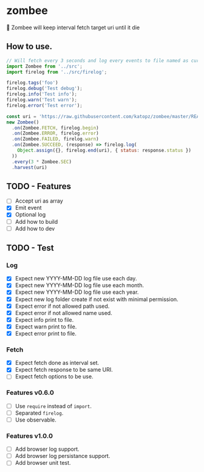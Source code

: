 # zombee
🐝 Zombee will keep interval fetch target uri until it die

## How to use.
```js
// Will fetch every 3 seconds and log every events to file named as current date.
import Zombee from '../src';
import firelog from '../src/firelog';

firelog.tags('foo')
firelog.debug('Test debug');
firelog.info('Test info');
firelog.warn('Test warn');
firelog.error('Test error');

const uri = 'https://raw.githubusercontent.com/katopz/zombee/master/README.md'
new Zombee()
  .on(Zombee.FETCH, firelog.begin)
  .on(Zombee.ERROR, firelog.error)
  .on(Zombee.FAILED, firelog.warn)
  .on(Zombee.SUCCEED, (response) => firelog.log(
    Object.assign({}, firelog.end(uri), { status: response.status })
  ))
  .every(3 * Zombee.SEC)
  .harvest(uri)
```

## TODO - Features
- [ ] Accept uri as array
- [x] Emit event
- [x] Optional log
- [ ] Add how to build
- [ ] Add how to dev

## TODO - Test
### Log
- [x] Expect new YYYY-MM-DD log file use each day.
- [x] Expect new YYYY-MM-DD log file use each month.
- [x] Expect new YYYY-MM-DD log file use each year.
- [x] Expect new log folder create if not exist with minimal permission.
- [x] Expect error if not allowed path used.
- [x] Expect error if not allowed name used.
- [x] Expect info print to file.
- [x] Expect warn print to file.
- [x] Expect error print to file.

### Fetch
- [x] Expect fetch done as interval set.
- [x] Expect fetch response to be same URI.
- [ ] Expect fetch options to be use.

### Features v0.6.0
- [ ] Use `require` instead of `import`.
- [ ] Separated `firelog`.
- [ ] Use observable.

### Features v1.0.0
- [ ] Add browser log support.
- [ ] Add browser log persistance support.
- [ ] Add browser unit test.

